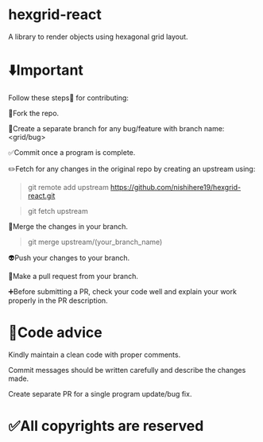 # hexgrid-react
A library to render objects using hexagonal grid layout.

# :arrow_down:Important

  
Follow these steps:hammer: for contributing:

:green_heart:Fork the repo.

:pushpin:Create a separate branch for any bug/feature with branch name: <grid/bug>

:white_check_mark:Commit once a program is complete.

:pencil2:Fetch for any changes in the original repo by creating an upstream using:

>git remote add upstream https://github.com/nishihere19/hexgrid-react.git

>git fetch upstream

:tada:Merge the changes in your branch.

>git merge upstream/(your_branch_name)


:alien:Push your changes to your branch.

:wrench:Make a pull request from your branch.

:heavy_plus_sign:Before submitting a PR, check your code well and explain your work properly in the PR description.

  

# :bookmark:Code advice

Kindly maintain a clean code with proper comments.

Commit messages should be written carefully and describe the changes made.

Create separate PR for a single program update/bug fix.
  

  

# :white_check_mark:All copyrights are reserved